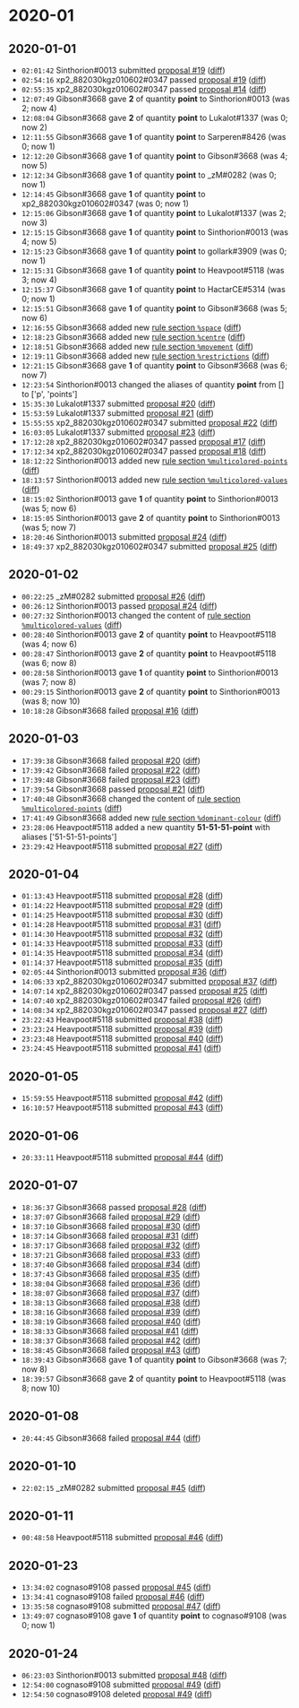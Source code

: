 # 2020-01

## 2020-01-01

* `02:01:42` Sinthorion#0013 submitted [proposal #19](../proposals.md#19) ([diff](https://github.com/Quonauts/Quonauts-6/commit/dfece6ce74878748464524544d326d0ad2603d75))
* `02:54:16` xp2_882030kgz010602#0347 passed [proposal #19](../proposals.md#19) ([diff](https://github.com/Quonauts/Quonauts-6/commit/46ec8c273f85179ba51169b92bbb910e0747f402))
* `02:55:35` xp2_882030kgz010602#0347 passed [proposal #14](../proposals.md#14) ([diff](https://github.com/Quonauts/Quonauts-6/commit/f71a6349da261979337aa0505d2b5310b1c35f0e))
* `12:07:49` Gibson#3668 gave **2** of quantity **point** to Sinthorion#0013 (was 2; now 4)
* `12:08:04` Gibson#3668 gave **2** of quantity **point** to Lukalot#1337 (was 0; now 2)
* `12:11:55` Gibson#3668 gave **1** of quantity **point** to Sarperen#8426 (was 0; now 1)
* `12:12:20` Gibson#3668 gave **1** of quantity **point** to Gibson#3668 (was 4; now 5)
* `12:12:34` Gibson#3668 gave **1** of quantity **point** to _zM#0282 (was 0; now 1)
* `12:14:45` Gibson#3668 gave **1** of quantity **point** to xp2_882030kgz010602#0347 (was 0; now 1)
* `12:15:06` Gibson#3668 gave **1** of quantity **point** to Lukalot#1337 (was 2; now 3)
* `12:15:15` Gibson#3668 gave **1** of quantity **point** to Sinthorion#0013 (was 4; now 5)
* `12:15:23` Gibson#3668 gave **1** of quantity **point** to gollark#3909 (was 0; now 1)
* `12:15:31` Gibson#3668 gave **1** of quantity **point** to Heavpoot#5118 (was 3; now 4)
* `12:15:37` Gibson#3668 gave **1** of quantity **point** to HactarCE#5314 (was 0; now 1)
* `12:15:51` Gibson#3668 gave **1** of quantity **point** to Gibson#3668 (was 5; now 6)
* `12:16:55` Gibson#3668 added new [rule section `%space`](../rules.md#space) ([diff](https://github.com/Quonauts/Quonauts-6/commit/e47b6f7a54d0ffd168bbca9320c65f71eae5cad7))
* `12:18:23` Gibson#3668 added new [rule section `%centre`](../rules.md#centre) ([diff](https://github.com/Quonauts/Quonauts-6/commit/e6472fcd1e2d7d89a6ef892cf2ae3421c127ef91))
* `12:18:51` Gibson#3668 added new [rule section `%movement`](../rules.md#movement) ([diff](https://github.com/Quonauts/Quonauts-6/commit/ebc2f83e561caad00f86cdf60f4347a34590d519))
* `12:19:11` Gibson#3668 added new [rule section `%restrictions`](../rules.md#restrictions) ([diff](https://github.com/Quonauts/Quonauts-6/commit/0b4cff5afc7a818935c97b6cd00415301f3f34da))
* `12:21:15` Gibson#3668 gave **1** of quantity **point** to Gibson#3668 (was 6; now 7)
* `12:23:54` Sinthorion#0013 changed the aliases of quantity **point** from [] to ['p', 'points']
* `15:35:30` Lukalot#1337 submitted [proposal #20](../proposals.md#20) ([diff](https://github.com/Quonauts/Quonauts-6/commit/6d70d3ada2c7f4979cae79bc21b116d8e9c8a252))
* `15:53:59` Lukalot#1337 submitted [proposal #21](../proposals.md#21) ([diff](https://github.com/Quonauts/Quonauts-6/commit/9b79b2c03ab644e3343b022cd348aabfde07989c))
* `15:55:55` xp2_882030kgz010602#0347 submitted [proposal #22](../proposals.md#22) ([diff](https://github.com/Quonauts/Quonauts-6/commit/f6bc16e9d1313fa02f3e65d7e27a16150e14441f))
* `16:03:05` Lukalot#1337 submitted [proposal #23](../proposals.md#23) ([diff](https://github.com/Quonauts/Quonauts-6/commit/d2809eeef06a5f89f7abfde113abf7831ae0c3e3))
* `17:12:28` xp2_882030kgz010602#0347 passed [proposal #17](../proposals.md#17) ([diff](https://github.com/Quonauts/Quonauts-6/commit/d610e642bc45198ca1bca3156ade5c2182e9350a))
* `17:12:34` xp2_882030kgz010602#0347 passed [proposal #18](../proposals.md#18) ([diff](https://github.com/Quonauts/Quonauts-6/commit/1ab61538af3fac7ac384b21e9d922e766ce1e021))
* `18:12:22` Sinthorion#0013 added new [rule section `%multicolored-points`](../rules.md#multicolored-points) ([diff](https://github.com/Quonauts/Quonauts-6/commit/83740ebc2dbbfa4b70ae3d5531b76975740c4b3c))
* `18:13:57` Sinthorion#0013 added new [rule section `%multicolored-values`](../rules.md#multicolored-values) ([diff](https://github.com/Quonauts/Quonauts-6/commit/1f7b6ca024b208e0677df4869d4c412f7359248f))
* `18:15:02` Sinthorion#0013 gave **1** of quantity **point** to Sinthorion#0013 (was 5; now 6)
* `18:15:05` Sinthorion#0013 gave **2** of quantity **point** to Sinthorion#0013 (was 5; now 7)
* `18:20:46` Sinthorion#0013 submitted [proposal #24](../proposals.md#24) ([diff](https://github.com/Quonauts/Quonauts-6/commit/31a6649003c1d3d3e11d046bbd1640c6c33d100c))
* `18:49:37` xp2_882030kgz010602#0347 submitted [proposal #25](../proposals.md#25) ([diff](https://github.com/Quonauts/Quonauts-6/commit/4ed8040df32c1701fffee3c1a1e0de7aa9e43d33))

## 2020-01-02

* `00:22:25` _zM#0282 submitted [proposal #26](../proposals.md#26) ([diff](https://github.com/Quonauts/Quonauts-6/commit/37ea88cba3fd3d33faa0808cf9124afe927b9df0))
* `00:26:12` Sinthorion#0013 passed [proposal #24](../proposals.md#24) ([diff](https://github.com/Quonauts/Quonauts-6/commit/8f6f10136559c08797e2579bcaa0dbcf68ce28b4))
* `00:27:32` Sinthorion#0013 changed the content of [rule section `%multicolored-values`](../rules.md#multicolored-values) ([diff](https://github.com/Quonauts/Quonauts-6/commit/6bb6d8b4856cd1e809954eb033c0c952084a7f07))
* `00:28:40` Sinthorion#0013 gave **2** of quantity **point** to Heavpoot#5118 (was 4; now 6)
* `00:28:47` Sinthorion#0013 gave **2** of quantity **point** to Heavpoot#5118 (was 6; now 8)
* `00:28:58` Sinthorion#0013 gave **1** of quantity **point** to Sinthorion#0013 (was 7; now 8)
* `00:29:15` Sinthorion#0013 gave **2** of quantity **point** to Sinthorion#0013 (was 8; now 10)
* `10:18:28` Gibson#3668 failed [proposal #16](../proposals.md#16) ([diff](https://github.com/Quonauts/Quonauts-6/commit/eb34c648e323e78388131725cd57d495866f8c18))

## 2020-01-03

* `17:39:38` Gibson#3668 failed [proposal #20](../proposals.md#20) ([diff](https://github.com/Quonauts/Quonauts-6/commit/6acbafdf249206281c2088be8d10435bba85a8ad))
* `17:39:42` Gibson#3668 failed [proposal #22](../proposals.md#22) ([diff](https://github.com/Quonauts/Quonauts-6/commit/ca8bcbfa18e827e6cd75b37794e5af2008dfa1f0))
* `17:39:48` Gibson#3668 failed [proposal #23](../proposals.md#23) ([diff](https://github.com/Quonauts/Quonauts-6/commit/99cf68b952f7379068a4aadd88d1c5a282f9dee9))
* `17:39:54` Gibson#3668 passed [proposal #21](../proposals.md#21) ([diff](https://github.com/Quonauts/Quonauts-6/commit/be66ebe9272aec7ac6c6b6ac5ac0bb32cabb7095))
* `17:40:48` Gibson#3668 changed the content of [rule section `%multicolored-points`](../rules.md#multicolored-points) ([diff](https://github.com/Quonauts/Quonauts-6/commit/1ecf0edf516012b4d239388ad25335c1b2b44da7))
* `17:41:49` Gibson#3668 added new [rule section `%dominant-colour`](../rules.md#dominant-colour) ([diff](https://github.com/Quonauts/Quonauts-6/commit/6cdce22349ee8ee5b737832d8f68a55318f4587c))
* `23:28:06` Heavpoot#5118 added a new quantity **51-51-51-point** with aliases ['51-51-51-points']
* `23:29:42` Heavpoot#5118 submitted [proposal #27](../proposals.md#27) ([diff](https://github.com/Quonauts/Quonauts-6/commit/0ebce0a1b391beaaed0eb92abe29523538e7323f))

## 2020-01-04

* `01:13:43` Heavpoot#5118 submitted [proposal #28](../proposals.md#28) ([diff](https://github.com/Quonauts/Quonauts-6/commit/489625b98383d421b7ecd0ef8bb20c3d0a3984b3))
* `01:14:22` Heavpoot#5118 submitted [proposal #29](../proposals.md#29) ([diff](https://github.com/Quonauts/Quonauts-6/commit/28886a4e24eedc4b5610598ee21d3fae29423802))
* `01:14:25` Heavpoot#5118 submitted [proposal #30](../proposals.md#30) ([diff](https://github.com/Quonauts/Quonauts-6/commit/c1b645b9ea51ef80e413fbda7fcc5eb9d2da478c))
* `01:14:28` Heavpoot#5118 submitted [proposal #31](../proposals.md#31) ([diff](https://github.com/Quonauts/Quonauts-6/commit/3f918553974dd2608f82a2920a6e2f1d63dddcf2))
* `01:14:30` Heavpoot#5118 submitted [proposal #32](../proposals.md#32) ([diff](https://github.com/Quonauts/Quonauts-6/commit/761febc424ae42a52cd0b6d8879eff13dc2b947c))
* `01:14:33` Heavpoot#5118 submitted [proposal #33](../proposals.md#33) ([diff](https://github.com/Quonauts/Quonauts-6/commit/4bf24122acf9c0aebc16eab3fe53a8708962fc8a))
* `01:14:35` Heavpoot#5118 submitted [proposal #34](../proposals.md#34) ([diff](https://github.com/Quonauts/Quonauts-6/commit/6035497df7fed5bcb93461a3bc858be7001404e9))
* `01:14:37` Heavpoot#5118 submitted [proposal #35](../proposals.md#35) ([diff](https://github.com/Quonauts/Quonauts-6/commit/b70760fcbd46e7c23179e69d3c43a34caeb513d9))
* `02:05:44` Sinthorion#0013 submitted [proposal #36](../proposals.md#36) ([diff](https://github.com/Quonauts/Quonauts-6/commit/b942dbbed49e76fb3718a48e5dc3a51bea75237c))
* `14:06:33` xp2_882030kgz010602#0347 submitted [proposal #37](../proposals.md#37) ([diff](https://github.com/Quonauts/Quonauts-6/commit/17aa256c0d4940355cdc7f32459af2a014ac4a19))
* `14:07:14` xp2_882030kgz010602#0347 passed [proposal #25](../proposals.md#25) ([diff](https://github.com/Quonauts/Quonauts-6/commit/a3b2aecd183d6c2642be26983e8af1ed23de3bae))
* `14:07:40` xp2_882030kgz010602#0347 failed [proposal #26](../proposals.md#26) ([diff](https://github.com/Quonauts/Quonauts-6/commit/e66828a65cdb64a2a319d3869f834a1f31950c57))
* `14:08:34` xp2_882030kgz010602#0347 passed [proposal #27](../proposals.md#27) ([diff](https://github.com/Quonauts/Quonauts-6/commit/556a23cd1e08549aa3bfea6bec72d9b7276ccd51))
* `23:22:43` Heavpoot#5118 submitted [proposal #38](../proposals.md#38) ([diff](https://github.com/Quonauts/Quonauts-6/commit/fd468855adfa5700825d0eb895e4db00df44122a))
* `23:23:24` Heavpoot#5118 submitted [proposal #39](../proposals.md#39) ([diff](https://github.com/Quonauts/Quonauts-6/commit/2e3eca8567e88c21bb69ce15d09cb622c8ddf366))
* `23:23:48` Heavpoot#5118 submitted [proposal #40](../proposals.md#40) ([diff](https://github.com/Quonauts/Quonauts-6/commit/9f4c975aa8712982770e9842b80992a1e99125ec))
* `23:24:45` Heavpoot#5118 submitted [proposal #41](../proposals.md#41) ([diff](https://github.com/Quonauts/Quonauts-6/commit/8b5b04f72d0d5cef20d23f59bebb5220bff52f69))

## 2020-01-05

* `15:59:55` Heavpoot#5118 submitted [proposal #42](../proposals.md#42) ([diff](https://github.com/Quonauts/Quonauts-6/commit/4f367ddada77fb376fd459293f69f1876cad8bd1))
* `16:10:57` Heavpoot#5118 submitted [proposal #43](../proposals.md#43) ([diff](https://github.com/Quonauts/Quonauts-6/commit/fb209367c24f627e2475fe81600455441178c4d2))

## 2020-01-06

* `20:33:11` Heavpoot#5118 submitted [proposal #44](../proposals.md#44) ([diff](https://github.com/Quonauts/Quonauts-6/commit/0b7d944bf290f59403fc2028b2ee787a2bb16862))

## 2020-01-07

* `18:36:37` Gibson#3668 passed [proposal #28](../proposals.md#28) ([diff](https://github.com/Quonauts/Quonauts-6/commit/4dfba807e7cb64071f0e60c4d0b0a77206ef2079))
* `18:37:07` Gibson#3668 failed [proposal #29](../proposals.md#29) ([diff](https://github.com/Quonauts/Quonauts-6/commit/0a4c0d42f60b91c4d14a70821c5f07afa4bedf39))
* `18:37:10` Gibson#3668 failed [proposal #30](../proposals.md#30) ([diff](https://github.com/Quonauts/Quonauts-6/commit/3818e139c11f8057ff3089290441b0dd9bd3c38c))
* `18:37:14` Gibson#3668 failed [proposal #31](../proposals.md#31) ([diff](https://github.com/Quonauts/Quonauts-6/commit/fd497023fb9da93b46c3eb0f32565f1277dc0d71))
* `18:37:17` Gibson#3668 failed [proposal #32](../proposals.md#32) ([diff](https://github.com/Quonauts/Quonauts-6/commit/1f7983b1a8677131bb030bf5b37739f8a234dbec))
* `18:37:21` Gibson#3668 failed [proposal #33](../proposals.md#33) ([diff](https://github.com/Quonauts/Quonauts-6/commit/5182cc56dcd2da6226d6f1b7664b41a53ebe588a))
* `18:37:40` Gibson#3668 failed [proposal #34](../proposals.md#34) ([diff](https://github.com/Quonauts/Quonauts-6/commit/3ef79afa484d8147c076173964d5579dd1d85309))
* `18:37:43` Gibson#3668 failed [proposal #35](../proposals.md#35) ([diff](https://github.com/Quonauts/Quonauts-6/commit/10ca3b8817681f0d7555557e69a51963c8893509))
* `18:38:04` Gibson#3668 failed [proposal #36](../proposals.md#36) ([diff](https://github.com/Quonauts/Quonauts-6/commit/1e89992ca45100ab24f570040ee95f49c686ab31))
* `18:38:07` Gibson#3668 failed [proposal #37](../proposals.md#37) ([diff](https://github.com/Quonauts/Quonauts-6/commit/1c3062282787165ef1bec68a5a0fc84a42cc7921))
* `18:38:13` Gibson#3668 failed [proposal #38](../proposals.md#38) ([diff](https://github.com/Quonauts/Quonauts-6/commit/808016c21de9d13e1305467893438d929d98fd34))
* `18:38:16` Gibson#3668 failed [proposal #39](../proposals.md#39) ([diff](https://github.com/Quonauts/Quonauts-6/commit/01647811ac11e33272c5074ed7eedd6d7e59b487))
* `18:38:19` Gibson#3668 failed [proposal #40](../proposals.md#40) ([diff](https://github.com/Quonauts/Quonauts-6/commit/d5635d3461d4f35ba41ec810fc4d2b2cf3186ce2))
* `18:38:33` Gibson#3668 failed [proposal #41](../proposals.md#41) ([diff](https://github.com/Quonauts/Quonauts-6/commit/436fde6e8fad28884fd2f8cf85281399738b22ed))
* `18:38:37` Gibson#3668 failed [proposal #42](../proposals.md#42) ([diff](https://github.com/Quonauts/Quonauts-6/commit/c7a619b21d0c08c41c14ef67ac2361d06a902263))
* `18:38:45` Gibson#3668 failed [proposal #43](../proposals.md#43) ([diff](https://github.com/Quonauts/Quonauts-6/commit/790782767547c44b92de5354dee2e9faa4ff9372))
* `18:39:43` Gibson#3668 gave **1** of quantity **point** to Gibson#3668 (was 7; now 8)
* `18:39:57` Gibson#3668 gave **2** of quantity **point** to Heavpoot#5118 (was 8; now 10)

## 2020-01-08

* `20:44:45` Gibson#3668 failed [proposal #44](../proposals.md#44) ([diff](https://github.com/Quonauts/Quonauts-6/commit/f27effa5c31d613748f98f7103fe69c75384a22d))

## 2020-01-10

* `22:02:15` _zM#0282 submitted [proposal #45](../proposals.md#45) ([diff](https://github.com/Quonauts/Quonauts-6/commit/c1171ba2ab75e23fc48f8e9078feb5ea03aad8fd))

## 2020-01-11

* `00:48:58` Heavpoot#5118 submitted [proposal #46](../proposals.md#46) ([diff](https://github.com/Quonauts/Quonauts-6/commit/9471afadc01fd0588c400b4323af567158de761e))

## 2020-01-23

* `13:34:02` cognaso#9108 passed [proposal #45](../proposals.md#45) ([diff](https://github.com/Quonauts/Quonauts-6/commit/292faac081fa76dcad990d5c2ed4ee5d0a13ee74))
* `13:34:41` cognaso#9108 failed [proposal #46](../proposals.md#46) ([diff](https://github.com/Quonauts/Quonauts-6/commit/90a4ca74f30b3f93b7a97cf37aad2263c78e03ae))
* `13:35:58` cognaso#9108 submitted [proposal #47](../proposals.md#47) ([diff](https://github.com/Quonauts/Quonauts-6/commit/4b379618bac2765ded0263b05921929723db4f1f))
* `13:49:07` cognaso#9108 gave **1** of quantity **point** to cognaso#9108 (was 0; now 1)

## 2020-01-24

* `06:23:03` Sinthorion#0013 submitted [proposal #48](../proposals.md#48) ([diff](https://github.com/Quonauts/Quonauts-6/commit/128ac5cba2b36d7b01c4a6d1ba728dcc0d888836))
* `12:54:00` cognaso#9108 submitted [proposal #49](../proposals.md#49) ([diff](https://github.com/Quonauts/Quonauts-6/commit/7d4fd3d027f311629bc3da1df9ebd3732244a8ed))
* `12:54:50` cognaso#9108 deleted [proposal #49](../proposals.md#49) ([diff](https://github.com/Quonauts/Quonauts-6/commit/c5786a2e2f39b38fbe6f4ed90629081d81f34537))
